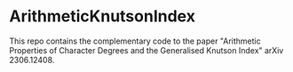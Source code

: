 # ArithmeticKnutsonIndex
This repo contains the complementary code to the paper "Arithmetic Properties of Character Degrees and the Generalised Knutson Index" arXiv 2306.12408.
